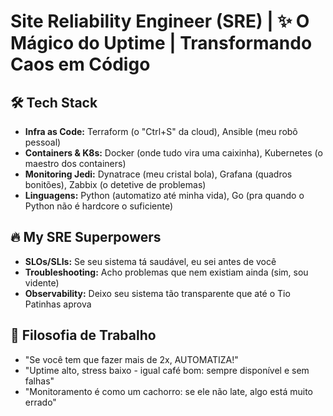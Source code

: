 # **Site Reliability Engineer (SRE) | ✨ O Mágico do Uptime | Transformando Caos em Código**  

## **🛠 Tech Stack**  
- **Infra as Code:** Terraform (o "Ctrl+S" da cloud), Ansible (meu robô pessoal)  
- **Containers & K8s:** Docker (onde tudo vira uma caixinha), Kubernetes (o maestro dos containers)  
- **Monitoring Jedi:** Dynatrace (meu cristal bola), Grafana (quadros bonitões), Zabbix (o detetive de problemas)  
- **Linguagens:** Python (automatizo até minha vida), Go (pra quando o Python não é hardcore o suficiente)  

## **🔥 My SRE Superpowers**  
- **SLOs/SLIs:** Se seu sistema tá saudável, eu sei antes de você  
- **Troubleshooting:** Acho problemas que nem existiam ainda (sim, sou vidente)  
- **Observability:** Deixo seu sistema tão transparente que até o Tio Patinhas aprova  

## **🚀 Filosofia de Trabalho**  
- "Se você tem que fazer mais de 2x, AUTOMATIZA!"  
- "Uptime alto, stress baixo - igual café bom: sempre disponível e sem falhas"  
- "Monitoramento é como um cachorro: se ele não late, algo está muito errado"
